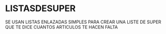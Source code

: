 # LISTASDESUPER
SE USAN LISTAS ENLAZADAS SIMPLES PARA CREAR UNA LISTE DE SUPER QUE TE DICE CUANTOS ARTICULOS TE HACEN FALTA
